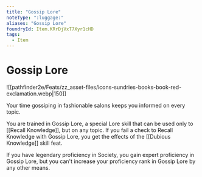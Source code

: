 ```yaml
---
title: "Gossip Lore"
noteType: ":luggage:"
aliases: "Gossip Lore"
foundryId: Item.KRrDjVxT7Xyr1cHD
tags:
  - Item
---
```


# Gossip Lore
![[pathfinder2e/Feats/zz_asset-files/icons-sundries-books-book-red-exclamation.webp|150]]

Your time gossiping in fashionable salons keeps you informed on every topic.

You are trained in Gossip Lore, a special Lore skill that can be used only to [[Recall Knowledge]], but on any topic. If you fail a check to Recall Knowledge with Gossip Lore, you get the effects of the [[Dubious Knowledge]] skill feat.

If you have legendary proficiency in Society, you gain expert proficiency in Gossip Lore, but you can't increase your proficiency rank in Gossip Lore by any other means.
